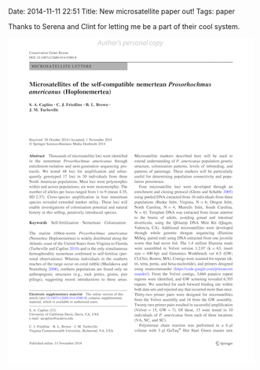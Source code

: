 Date: 2014-11-11 22:51
Title: New microsatellite paper out!
Tags: paper

Thanks to Serena and Clint for letting me be a part of their
cool system.

<a href="http://link.springer.com/article/10.1007/s12686-014-0380-8">
<img src="/images/Caplinsetal2014_PrimerNote.png", width=500>
</a>
